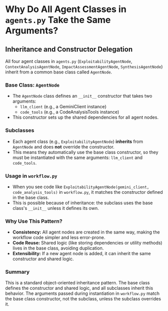 # Why Do All Agent Classes in `agents.py` Take the Same Arguments?

## Inheritance and Constructor Delegation

All four agent classes in `agents.py` (`ExploitabilityAgentNode`, `ContextAnalysisAgentNode`, `ImpactAssessmentAgentNode`, `SynthesisAgentNode`) inherit from a common base class called `AgentNode`.

### Base Class: `AgentNode`

- The `AgentNode` class defines an `__init__` constructor that takes two arguments:
  - `llm_client` (e.g., a GeminiClient instance)
  - `code_tools` (e.g., a CodeAnalysisTools instance)
- This constructor sets up the shared dependencies for all agent nodes.

### Subclasses

- Each agent class (e.g., `ExploitabilityAgentNode`) **inherits** from `AgentNode` and does **not** override the constructor.
- This means they automatically use the base class constructor, so they must be instantiated with the same arguments: `llm_client` and `code_tools`.

### Usage in `workflow.py`

- When you see code like `ExploitabilityAgentNode(gemini_client, code_analysis_tools)` in `workflow.py`, it matches the constructor defined in the base class.
- This is possible because of inheritance: the subclass uses the base class's `__init__` unless it defines its own.

### Why Use This Pattern?

- **Consistency:** All agent nodes are created in the same way, making the workflow code simpler and less error-prone.
- **Code Reuse:** Shared logic (like storing dependencies or utility methods) lives in the base class, avoiding duplication.
- **Extensibility:** If a new agent node is added, it can inherit the same constructor and shared logic.

### Summary

This is a standard object-oriented inheritance pattern. The base class defines the constructor and shared logic, and all subclasses inherit this behavior. The arguments passed during instantiation in `workflow.py` match the base class constructor, not the subclass, unless the subclass overrides it.

